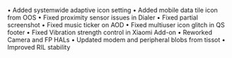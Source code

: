 • Added systemwide adaptive icon setting
• Added mobile data tile icon from OOS
• Fixed proximity sensor issues in Dialer
• Fixed partial screenshot
• Fixed music ticker on AOD
• Fixed multiuser icon glitch in QS footer
• Fixed Vibration strength control in Xiaomi Add-on
• Reworked Camera and FP HALs
• Updated modem and peripheral blobs from tissot
• Improved RIL stability